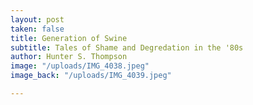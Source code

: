 ```yaml
---
layout: post
taken: false
title: Generation of Swine
subtitle: Tales of Shame and Degredation in the '80s
author: Hunter S. Thompson
image: "/uploads/IMG_4038.jpeg"
image_back: "/uploads/IMG_4039.jpeg"

---
```

